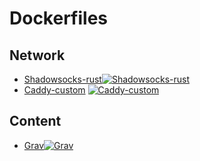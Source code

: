 # Dockerfiles

## Network

- [Shadowsocks-rust](proxy/shadowsocks/dockerfile)[![Shadowsocks-rust](https://github.com/ResRipper/dockerfile-lib/actions/workflows/shadowsocks-rust.yml/badge.svg)](https://github.com/ResRipper/dockerfile-lib/actions/workflows/shadowsocks-rust.yml)
- [Caddy-custom](proxy/caddy-custom/dockerfile) [![Caddy-custom](https://github.com/ResRipper/dockerfile-lib/actions/workflows/caddy-custom.yml/badge.svg)](https://github.com/ResRipper/dockerfile-lib/actions/workflows/caddy-custom.yml)

## Content

- [Grav](content/grav/grav.dockerfile)[![Grav](https://github.com/ResRipper/dockerfile-lib/actions/workflows/grav.yml/badge.svg)](https://github.com/ResRipper/dockerfile-lib/actions/workflows/grav.yml)